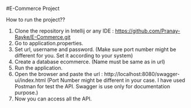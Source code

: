 #E-Commerce Project

How to run the project??

1) Clone the repository in Intellij or any IDE : https://github.com/Pranay-Rayke/E-Commerce.git
2) Go to application.properties.
3) Set url, username and password. (Make sure port number might be different for you. Set it according to your system)
4) Create a database ecommerce. (Name must be same as in url)
5) Run the application.
6) Open the browser and paste the url : http://localhost:8080/swagger-ui/index.html (Port Number might be different in your case. I have used Postman for test the API. Swagger is use only for documentation purpose.)
7) Now you can access all the API.
